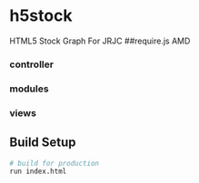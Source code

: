 # h5stock
HTML5 Stock Graph For JRJC
##require.js AMD
### controller
### modules
### views

## Build Setup

``` bash
# build for production
run index.html
```